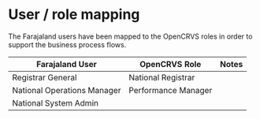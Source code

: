 # User / role mapping

The Farajaland users have been mapped to the OpenCRVS roles in order to support the business process flows.

| Farajaland User             | OpenCRVS Role       | Notes |
| --------------------------- | ------------------- | ----- |
| Registrar General           | National Registrar  |       |
| National Operations Manager | Performance Manager |       |
| National System Admin       |                     |       |
